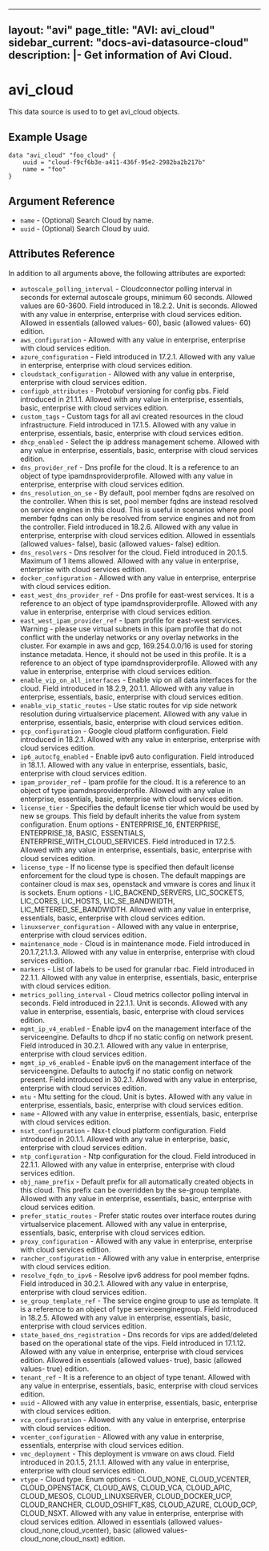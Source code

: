 <!--
    Copyright 2021 VMware, Inc.
    SPDX-License-Identifier: Mozilla Public License 2.0
-->
---
layout: "avi"
page_title: "AVI: avi_cloud"
sidebar_current: "docs-avi-datasource-cloud"
description: |-
  Get information of Avi Cloud.
---

# avi_cloud

This data source is used to to get avi_cloud objects.

## Example Usage

```hcl
data "avi_cloud" "foo_cloud" {
    uuid = "cloud-f9cf6b3e-a411-436f-95e2-2982ba2b217b"
    name = "foo"
}
```

## Argument Reference

* `name` - (Optional) Search Cloud by name.
* `uuid` - (Optional) Search Cloud by uuid.

## Attributes Reference

In addition to all arguments above, the following attributes are exported:

* `autoscale_polling_interval` - Cloudconnector polling interval in seconds for external autoscale groups, minimum 60 seconds. Allowed values are 60-3600. Field introduced in 18.2.2. Unit is seconds. Allowed with any value in enterprise, enterprise with cloud services edition. Allowed in essentials (allowed values- 60), basic (allowed values- 60) edition.
* `aws_configuration` - Allowed with any value in enterprise, enterprise with cloud services edition.
* `azure_configuration` - Field introduced in 17.2.1. Allowed with any value in enterprise, enterprise with cloud services edition.
* `cloudstack_configuration` - Allowed with any value in enterprise, enterprise with cloud services edition.
* `configpb_attributes` - Protobuf versioning for config pbs. Field introduced in 21.1.1. Allowed with any value in enterprise, essentials, basic, enterprise with cloud services edition.
* `custom_tags` - Custom tags for all avi created resources in the cloud infrastructure. Field introduced in 17.1.5. Allowed with any value in enterprise, essentials, basic, enterprise with cloud services edition.
* `dhcp_enabled` - Select the ip address management scheme. Allowed with any value in enterprise, essentials, basic, enterprise with cloud services edition.
* `dns_provider_ref` - Dns profile for the cloud. It is a reference to an object of type ipamdnsproviderprofile. Allowed with any value in enterprise, enterprise with cloud services edition.
* `dns_resolution_on_se` - By default, pool member fqdns are resolved on the controller. When this is set, pool member fqdns are instead resolved on service engines in this cloud. This is useful in scenarios where pool member fqdns can only be resolved from service engines and not from the controller. Field introduced in 18.2.6. Allowed with any value in enterprise, enterprise with cloud services edition. Allowed in essentials (allowed values- false), basic (allowed values- false) edition.
* `dns_resolvers` - Dns resolver for the cloud. Field introduced in 20.1.5. Maximum of 1 items allowed. Allowed with any value in enterprise, enterprise with cloud services edition.
* `docker_configuration` - Allowed with any value in enterprise, enterprise with cloud services edition.
* `east_west_dns_provider_ref` - Dns profile for east-west services. It is a reference to an object of type ipamdnsproviderprofile. Allowed with any value in enterprise, enterprise with cloud services edition.
* `east_west_ipam_provider_ref` - Ipam profile for east-west services. Warning - please use virtual subnets in this ipam profile that do not conflict with the underlay networks or any overlay networks in the cluster. For example in aws and gcp, 169.254.0.0/16 is used for storing instance metadata. Hence, it should not be used in this profile. It is a reference to an object of type ipamdnsproviderprofile. Allowed with any value in enterprise, enterprise with cloud services edition.
* `enable_vip_on_all_interfaces` - Enable vip on all data interfaces for the cloud. Field introduced in 18.2.9, 20.1.1. Allowed with any value in enterprise, essentials, basic, enterprise with cloud services edition.
* `enable_vip_static_routes` - Use static routes for vip side network resolution during virtualservice placement. Allowed with any value in enterprise, essentials, basic, enterprise with cloud services edition.
* `gcp_configuration` - Google cloud platform configuration. Field introduced in 18.2.1. Allowed with any value in enterprise, enterprise with cloud services edition.
* `ip6_autocfg_enabled` - Enable ipv6 auto configuration. Field introduced in 18.1.1. Allowed with any value in enterprise, essentials, basic, enterprise with cloud services edition.
* `ipam_provider_ref` - Ipam profile for the cloud. It is a reference to an object of type ipamdnsproviderprofile. Allowed with any value in enterprise, essentials, basic, enterprise with cloud services edition.
* `license_tier` - Specifies the default license tier which would be used by new se groups. This field by default inherits the value from system configuration. Enum options - ENTERPRISE_16, ENTERPRISE, ENTERPRISE_18, BASIC, ESSENTIALS, ENTERPRISE_WITH_CLOUD_SERVICES. Field introduced in 17.2.5. Allowed with any value in enterprise, essentials, basic, enterprise with cloud services edition.
* `license_type` - If no license type is specified then default license enforcement for the cloud type is chosen. The default mappings are container cloud is max ses, openstack and vmware is cores and linux it is sockets. Enum options - LIC_BACKEND_SERVERS, LIC_SOCKETS, LIC_CORES, LIC_HOSTS, LIC_SE_BANDWIDTH, LIC_METERED_SE_BANDWIDTH. Allowed with any value in enterprise, essentials, basic, enterprise with cloud services edition.
* `linuxserver_configuration` - Allowed with any value in enterprise, enterprise with cloud services edition.
* `maintenance_mode` - Cloud is in maintenance mode. Field introduced in 20.1.7,21.1.3. Allowed with any value in enterprise, enterprise with cloud services edition.
* `markers` - List of labels to be used for granular rbac. Field introduced in 22.1.1. Allowed with any value in enterprise, essentials, basic, enterprise with cloud services edition.
* `metrics_polling_interval` - Cloud metrics collector polling interval in seconds. Field introduced in 22.1.1. Unit is seconds. Allowed with any value in enterprise, essentials, basic, enterprise with cloud services edition.
* `mgmt_ip_v4_enabled` - Enable ipv4 on the management interface of the serviceengine. Defaults to dhcp if no static config on network present. Field introduced in 30.2.1. Allowed with any value in enterprise, enterprise with cloud services edition.
* `mgmt_ip_v6_enabled` - Enable ipv6 on the management interface of the serviceengine. Defaults to autocfg if no static config on network present. Field introduced in 30.2.1. Allowed with any value in enterprise, enterprise with cloud services edition.
* `mtu` - Mtu setting for the cloud. Unit is bytes. Allowed with any value in enterprise, essentials, basic, enterprise with cloud services edition.
* `name` - Allowed with any value in enterprise, essentials, basic, enterprise with cloud services edition.
* `nsxt_configuration` - Nsx-t cloud platform configuration. Field introduced in 20.1.1. Allowed with any value in enterprise, basic, enterprise with cloud services edition.
* `ntp_configuration` - Ntp configuration for the cloud. Field introduced in 22.1.1. Allowed with any value in enterprise, enterprise with cloud services edition.
* `obj_name_prefix` - Default prefix for all automatically created objects in this cloud. This prefix can be overridden by the se-group template. Allowed with any value in enterprise, essentials, basic, enterprise with cloud services edition.
* `prefer_static_routes` - Prefer static routes over interface routes during virtualservice placement. Allowed with any value in enterprise, essentials, basic, enterprise with cloud services edition.
* `proxy_configuration` - Allowed with any value in enterprise, enterprise with cloud services edition.
* `rancher_configuration` - Allowed with any value in enterprise, enterprise with cloud services edition.
* `resolve_fqdn_to_ipv6` - Resolve ipv6 address for pool member fqdns. Field introduced in 30.2.1. Allowed with any value in enterprise, enterprise with cloud services edition.
* `se_group_template_ref` - The service engine group to use as template. It is a reference to an object of type serviceenginegroup. Field introduced in 18.2.5. Allowed with any value in enterprise, essentials, basic, enterprise with cloud services edition.
* `state_based_dns_registration` - Dns records for vips are added/deleted based on the operational state of the vips. Field introduced in 17.1.12. Allowed with any value in enterprise, enterprise with cloud services edition. Allowed in essentials (allowed values- true), basic (allowed values- true) edition.
* `tenant_ref` - It is a reference to an object of type tenant. Allowed with any value in enterprise, essentials, basic, enterprise with cloud services edition.
* `uuid` - Allowed with any value in enterprise, essentials, basic, enterprise with cloud services edition.
* `vca_configuration` - Allowed with any value in enterprise, enterprise with cloud services edition.
* `vcenter_configuration` - Allowed with any value in enterprise, essentials, enterprise with cloud services edition.
* `vmc_deployment` - This deployment is vmware on aws cloud. Field introduced in 20.1.5, 21.1.1. Allowed with any value in enterprise, enterprise with cloud services edition.
* `vtype` - Cloud type. Enum options - CLOUD_NONE, CLOUD_VCENTER, CLOUD_OPENSTACK, CLOUD_AWS, CLOUD_VCA, CLOUD_APIC, CLOUD_MESOS, CLOUD_LINUXSERVER, CLOUD_DOCKER_UCP, CLOUD_RANCHER, CLOUD_OSHIFT_K8S, CLOUD_AZURE, CLOUD_GCP, CLOUD_NSXT. Allowed with any value in enterprise, enterprise with cloud services edition. Allowed in essentials (allowed values- cloud_none,cloud_vcenter), basic (allowed values- cloud_none,cloud_nsxt) edition.

